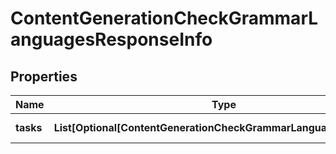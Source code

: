 # ContentGenerationCheckGrammarLanguagesResponseInfo


## Properties

| Name | Type | Description | Notes |
|------------ | ------------- | ------------- | -------------|
**tasks** | **List[Optional[ContentGenerationCheckGrammarLanguagesTaskInfo]]** | array of tasks |[optional]|